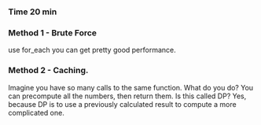 ### Time 20 min

### Method 1 - Brute Force
use for_each you can get pretty good performance. 


### Method 2 - Caching. 
Imagine you have so many calls to the same function. What do you do? 
You can precompute all the numbers, then return them. 
Is this called DP? Yes, because DP is to use a previously calculated result to compute
a more complicated one. 

